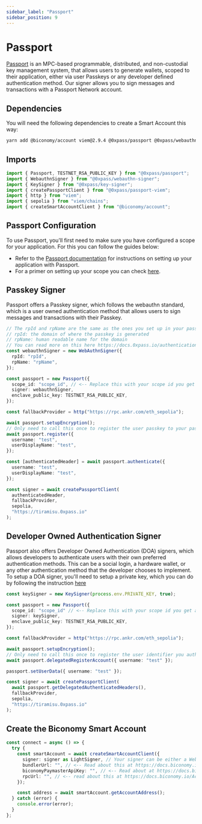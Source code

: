 ```yaml
---
sidebar_label: "Passport"
sidebar_position: 9
---
```


# Passport

[Passport](https://docs.0xpass.io) is an MPC-based programmable, distributed, and non-custodial key management system, that allows users to generate wallets, scoped to their application, either via user Passkeys or any developer defined authentication method. Our signer allows you to sign messages and transactions with a Passport Network account.

## Dependencies

You will need the following dependencies to create a Smart Account this way:

```bash
yarn add @biconomy/account viem@2.9.4 @0xpass/passport @0xpass/webauthn-signer @0xpass/passport-viem @0xpass/key-signer
```

## Imports

```typescript
import { Passport, TESTNET_RSA_PUBLIC_KEY } from "@0xpass/passport";
import { WebauthnSigner } from "@0xpass/webauthn-signer";
import { KeySigner } from "@0xpass/key-signer";
import { createPassportClient } from "@0xpass/passport-viem";
import { http } from "viem";
import { sepolia } from "viem/chains";
import { createSmartAccountClient } from "@biconomy/account";
```

## Passport Configuration

To use Passport, you'll first need to make sure you have configured a scope for your application. For this you can follow the guides below:

- Refer to the [Passport documentation](https://docs.0xpass.io/) for instructions on setting up your application with Passport.
- For a primer on setting up your scope you can check [here](https://docs.0xpass.io/authentication/configuring-your-scope).

## Passkey Signer

Passport offers a Passkey signer, which follows the webauthn standard, which is a user owned authentication method that allows users to sign messages and transactions with their Passkey.

```typescript
// The rpId and rpName are the same as the ones you set up in your passport application scope. They follow the webauthn standard, of the following values
// rpId: the domain of where the passkey is generated
// rpName: human readable name for the domain
// You can read more on this here https://docs.0xpass.io/authentication/configuring-your-scope#scope-configuration
const webauthnSigner = new WebAuthnSigner({
  rpId: "rpId",
  rpName: "rpName",
});

const passport = new Passport({
  scope_id: "scope_id", // <-- Replace this with your scope id you get after configuring your scope by following the Passport documentation
  signer: webauthnSigner,
  enclave_public_key: TESTNET_RSA_PUBLIC_KEY,
});

const fallbackProvider = http("https://rpc.ankr.com/eth_sepolia");

await passport.setupEncryption();
// Only need to call this once to register the user passkey to your passport application scope
await passport.register({
  username: "test",
  userDisplayName: "test",
});

const [authenticatedHeader] = await passport.authenticate({
  username: "test",
  userDisplayName: "test",
});

const signer = await createPassportClient(
  authenticatedHeader,
  fallbackProvider,
  sepolia,
  "https://tiramisu.0xpass.io"
);
```

## Developer Owned Authentication Signer

Passport also offers Developer Owned Authentication (DOA) signers, which allows developers to authenticate users with their own preferred authentication methods. This can be a social login, a hardware wallet, or any other authentication method that the developer chooses to implement. To setup a DOA signer, you'll need to setup a private key, which you can do by following the instruction [here](https://docs.0xpass.io/appendix/generating-doa-keys)

```typescript
const keySigner = new KeySigner(process.env.PRIVATE_KEY, true);

const passport = new Passport({
  scope_id: "scope_id" // <-- Replace this with your scope id you get after configuring your scope by following the Passport documentation,
  signer: keySigner,
  enclave_public_key: TESTNET_RSA_PUBLIC_KEY,
});

const fallbackProvider = http("https://rpc.ankr.com/eth_sepolia");

await passport.setupEncryption();
// Only need to call this once to register the user identifier you authenticate with to your passport application scope
await passport.delegatedRegisterAccount({ username: "test" });

passport.setUserData({ username: "test" });

const signer = await createPassportClient(
  await passport.getDelegatedAuthenticatedHeaders(),
  fallbackProvider,
  sepolia,
  "https://tiramisu.0xpass.io"
);
```

## Create the Biconomy Smart Account

```typescript
const connect = async () => {
  try {
    const smartAccount = await createSmartAccountClient({
      signer: signer as LightSigner, // Your signer can be either a WebAuthnSigner or a KeySigner
      bundlerUrl: "", // <-- Read about this at https://docs.biconomy.io/dashboard#bundler-url
      biconomyPaymasterApiKey: "", // <-- Read about at https://docs.biconomy.io/dashboard/paymaster
      rpcUrl: "", // <-- read about this at https://docs.biconomy.io/Account/methods#createsmartaccountclient
    });

    const address = await smartAccount.getAccountAddress();
  } catch (error) {
    console.error(error);
  }
};
```
